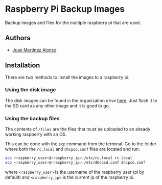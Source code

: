 # Raspberry Pi Backup Images

Backup images and files for the multiple raspberry pi that are used.

## Authors

- [Juan Martinez Alonso](https://www.github.com/jmaralo)

## Installation

There are two methods to install the images to a raspberry pi:

### Using the disk image

The disk images can be found in the organization drive [here](https://drive.google.com/drive/folders/1GN090vUitxXud5ipQjksEpp0q7bFJphh?usp=share_link). Just flash it to the SD card as any other image and it is good to go.

### Using the backup files

The contents of `/files` are the files that must be uploaded to an already working raspberry with an OS.

This can be done with the `scp` command from the terminal. Go to the folder where both the `rc.local` and `dhcpcd.conf` files are located and run:

```bash
scp <raspberry_user>@<raspberry_ip>:/etc/rc.local rc.local
scp <raspberry_user>@<raspberry_ip>:/etc/dhcpcd.conf dhcpcd.conf
```

where `<raspberry_user>` is the username of the raspberry user (pi by default) and `<raspberry_ip>` is the current ip of the raspberry pi.
